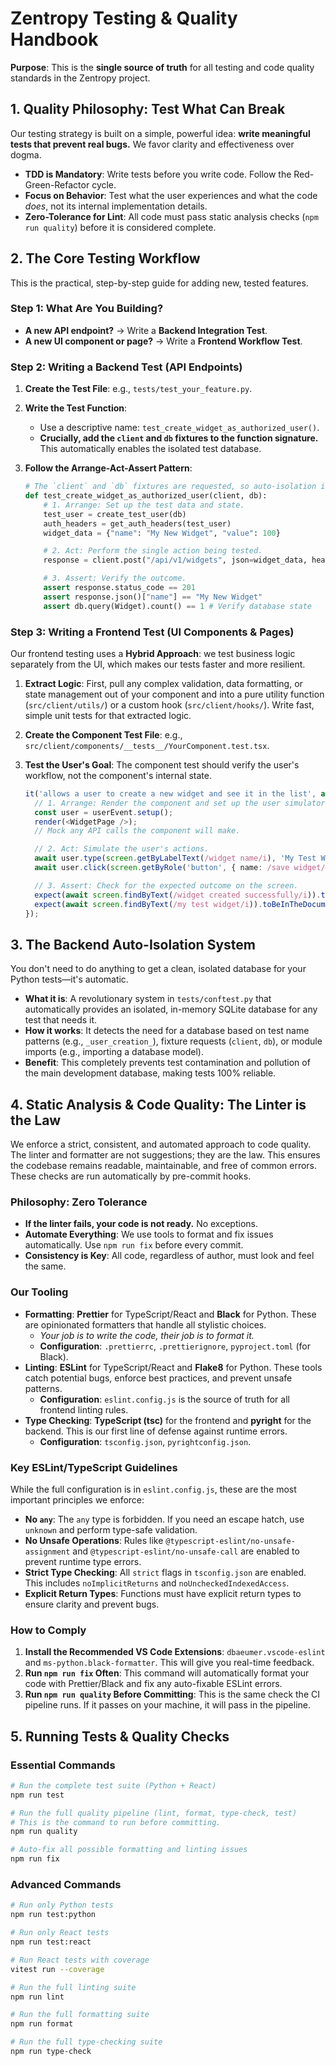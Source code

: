 # Zentropy Testing & Quality Handbook

**Purpose**: This is the **single source of truth** for all testing and code quality standards in the Zentropy project.

## 1. Quality Philosophy: Test What Can Break

Our testing strategy is built on a simple, powerful idea: **write meaningful tests that prevent real bugs.** We favor clarity and effectiveness over dogma.

-   **TDD is Mandatory**: Write tests before you write code. Follow the Red-Green-Refactor cycle.
-   **Focus on Behavior**: Test what the user experiences and what the code *does*, not its internal implementation details.
-   **Zero-Tolerance for Lint**: All code must pass static analysis checks (`npm run quality`) before it is considered complete.

## 2. The Core Testing Workflow

This is the practical, step-by-step guide for adding new, tested features.

### Step 1: What Are You Building?

-   **A new API endpoint?** -> Write a **Backend Integration Test**.
-   **A new UI component or page?** -> Write a **Frontend Workflow Test**.

### Step 2: Writing a Backend Test (API Endpoints)

1.  **Create the Test File**: e.g., `tests/test_your_feature.py`.
2.  **Write the Test Function**:
    -   Use a descriptive name: `test_create_widget_as_authorized_user()`.
    -   **Crucially, add the `client` and `db` fixtures to the function signature.** This automatically enables the isolated test database.
3.  **Follow the Arrange-Act-Assert Pattern**:

    ```python
    # The `client` and `db` fixtures are requested, so auto-isolation is activated.
    def test_create_widget_as_authorized_user(client, db):
        # 1. Arrange: Set up the test data and state.
        test_user = create_test_user(db)
        auth_headers = get_auth_headers(test_user)
        widget_data = {"name": "My New Widget", "value": 100}

        # 2. Act: Perform the single action being tested.
        response = client.post("/api/v1/widgets", json=widget_data, headers=auth_headers)

        # 3. Assert: Verify the outcome.
        assert response.status_code == 201
        assert response.json()["name"] == "My New Widget"
        assert db.query(Widget).count() == 1 # Verify database state
    ```

### Step 3: Writing a Frontend Test (UI Components & Pages)

Our frontend testing uses a **Hybrid Approach**: we test business logic separately from the UI, which makes our tests faster and more resilient.

1.  **Extract Logic**: First, pull any complex validation, data formatting, or state management out of your component and into a pure utility function (`src/client/utils/`) or a custom hook (`src/client/hooks/`). Write fast, simple unit tests for that extracted logic.
2.  **Create the Component Test File**: e.g., `src/client/components/__tests__/YourComponent.test.tsx`.
3.  **Test the User's Goal**: The component test should verify the user's workflow, not the component's internal state.

    ```typescript
    it('allows a user to create a new widget and see it in the list', async () => {
      // 1. Arrange: Render the component and set up the user simulator.
      const user = userEvent.setup();
      render(<WidgetPage />);
      // Mock any API calls the component will make.

      // 2. Act: Simulate the user's actions.
      await user.type(screen.getByLabelText(/widget name/i), 'My Test Widget');
      await user.click(screen.getByRole('button', { name: /save widget/i }));

      // 3. Assert: Check for the expected outcome on the screen.
      expect(await screen.findByText(/widget created successfully/i)).toBeInTheDocument();
      expect(await screen.findByText(/my test widget/i)).toBeInTheDocument();
    });
    ```

## 3. The Backend Auto-Isolation System

You don't need to do anything to get a clean, isolated database for your Python tests—it's automatic.

-   **What it is**: A revolutionary system in `tests/conftest.py` that automatically provides an isolated, in-memory SQLite database for any test that needs it.
-   **How it works**: It detects the need for a database based on test name patterns (e.g., `_user_creation_`), fixture requests (`client`, `db`), or module imports (e.g., importing a database model).
-   **Benefit**: This completely prevents test contamination and pollution of the main development database, making tests 100% reliable.

## 4. Static Analysis & Code Quality: The Linter is the Law

We enforce a strict, consistent, and automated approach to code quality. The linter and formatter are not suggestions; they are the law. This ensures the codebase remains readable, maintainable, and free of common errors. These checks are run automatically by pre-commit hooks.

### Philosophy: Zero Tolerance
-   **If the linter fails, your code is not ready.** No exceptions.
-   **Automate Everything**: We use tools to format and fix issues automatically. Use `npm run fix` before every commit.
-   **Consistency is Key**: All code, regardless of author, must look and feel the same.

### Our Tooling
-   **Formatting**: **Prettier** for TypeScript/React and **Black** for Python. These are opinionated formatters that handle all stylistic choices.
    -   *Your job is to write the code, their job is to format it.*
    -   **Configuration**: `.prettierrc`, `.prettierignore`, `pyproject.toml` (for Black).
-   **Linting**: **ESLint** for TypeScript/React and **Flake8** for Python. These tools catch potential bugs, enforce best practices, and prevent unsafe patterns.
    -   **Configuration**: `eslint.config.js` is the source of truth for all frontend linting rules.
-   **Type Checking**: **TypeScript (tsc)** for the frontend and **pyright** for the backend. This is our first line of defense against runtime errors.
    -   **Configuration**: `tsconfig.json`, `pyrightconfig.json`.

### Key ESLint/TypeScript Guidelines
While the full configuration is in `eslint.config.js`, these are the most important principles we enforce:

-   **No `any`**: The `any` type is forbidden. If you need an escape hatch, use `unknown` and perform type-safe validation.
-   **No Unsafe Operations**: Rules like `@typescript-eslint/no-unsafe-assignment` and `@typescript-eslint/no-unsafe-call` are enabled to prevent runtime type errors.
-   **Strict Type Checking**: All `strict` flags in `tsconfig.json` are enabled. This includes `noImplicitReturns` and `noUncheckedIndexedAccess`.
-   **Explicit Return Types**: Functions must have explicit return types to ensure clarity and prevent bugs.

### How to Comply
1.  **Install the Recommended VS Code Extensions**: `dbaeumer.vscode-eslint` and `ms-python.black-formatter`. This will give you real-time feedback.
2.  **Run `npm run fix` Often**: This command will automatically format your code with Prettier/Black and fix any auto-fixable ESLint errors.
3.  **Run `npm run quality` Before Committing**: This is the same check the CI pipeline runs. If it passes on your machine, it will pass in the pipeline.

## 5. Running Tests & Quality Checks

### Essential Commands

```bash
# Run the complete test suite (Python + React)
npm run test

# Run the full quality pipeline (lint, format, type-check, test)
# This is the command to run before committing.
npm run quality

# Auto-fix all possible formatting and linting issues
npm run fix
```

### Advanced Commands

```bash
# Run only Python tests
npm run test:python

# Run only React tests
npm run test:react

# Run React tests with coverage
vitest run --coverage

# Run the full linting suite
npm run lint

# Run the full formatting suite
npm run format

# Run the full type-checking suite
npm run type-check
```
